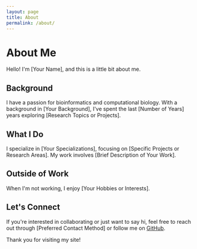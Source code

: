 ```yaml
---
layout: page
title: About
permalink: /about/
---
```


# About Me

Hello! I'm [Your Name], and this is a little bit about me.

## Background

I have a passion for bioinformatics and computational biology. With a background in [Your Background], I've spent the last [Number of Years] years exploring [Research Topics or Projects].

## What I Do

I specialize in [Your Specializations], focusing on [Specific Projects or Research Areas]. My work involves [Brief Description of Your Work].

## Outside of Work

When I'm not working, I enjoy [Your Hobbies or Interests].

## Let's Connect

If you're interested in collaborating or just want to say hi, feel free to reach out through [Preferred Contact Method] or follow me on [GitHub](https://github.com/yourgithubusername).

Thank you for visiting my site!

